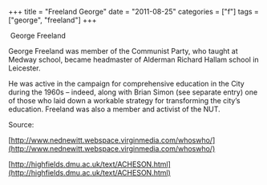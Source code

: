 +++
title = "Freeland George"
date = "2011-08-25"
categories = ["f"]
tags = ["george", "freeland"]
+++

 George Freeland

George Freeland was member of the Communist Party, who taught at Medway school, became headmaster of Alderman Richard Hallam school in Leicester.

He was active in the campaign for comprehensive education in the City during the 1960s – indeed, along with Brian Simon (see separate entry) one of those who laid down a workable strategy for transforming the city’s education. Freeland was also a member and activist of the NUT.

Source:

[http://www.nednewitt.webspace.virginmedia.com/whoswho/](http://www.nednewitt.webspace.virginmedia.com/whoswho/)

[http://highfields.dmu.ac.uk/text/ACHESON.html](http://highfields.dmu.ac.uk/text/ACHESON.html)
